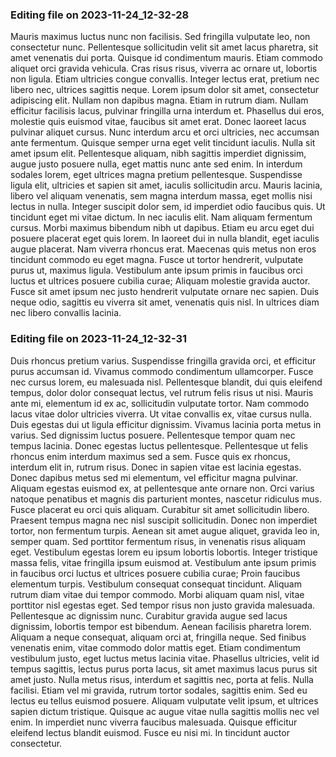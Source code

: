 

### Editing file on 2023-11-24_12-32-28

Mauris maximus luctus nunc non facilisis. Sed fringilla vulputate leo, non consectetur nunc. Pellentesque sollicitudin velit sit amet lacus pharetra, sit amet venenatis dui porta. Quisque id condimentum mauris. Etiam commodo aliquet orci gravida vehicula. Cras risus risus, viverra ac ornare ut, lobortis non ligula. Etiam ultricies congue convallis. Integer lectus erat, pretium nec libero nec, ultrices sagittis neque. Lorem ipsum dolor sit amet, consectetur adipiscing elit. Nullam non dapibus magna. Etiam in rutrum diam. Nullam efficitur facilisis lacus, pulvinar fringilla urna interdum et. Phasellus dui eros, molestie quis euismod vitae, faucibus sit amet erat. Donec laoreet lacus pulvinar aliquet cursus. Nunc interdum arcu et orci ultricies, nec accumsan ante fermentum.
Quisque semper urna eget velit tincidunt iaculis. Nulla sit amet ipsum elit. Pellentesque aliquam, nibh sagittis imperdiet dignissim, augue justo posuere nulla, eget mattis nunc ante sed enim. In interdum sodales lorem, eget ultrices magna pretium pellentesque. Suspendisse ligula elit, ultricies et sapien sit amet, iaculis sollicitudin arcu. Mauris lacinia, libero vel aliquam venenatis, sem magna interdum massa, eget mollis nisi lectus in nulla. Integer suscipit dolor sem, id imperdiet odio faucibus quis. Ut tincidunt eget mi vitae dictum. In nec iaculis elit. Nam aliquam fermentum cursus. Morbi maximus bibendum nibh ut dapibus. Etiam eu arcu eget dui posuere placerat eget quis lorem. In laoreet dui in nulla blandit, eget iaculis augue placerat.
Nam viverra rhoncus erat. Maecenas quis metus non eros tincidunt commodo eu eget magna. Fusce ut tortor hendrerit, vulputate purus ut, maximus ligula. Vestibulum ante ipsum primis in faucibus orci luctus et ultrices posuere cubilia curae; Aliquam molestie gravida auctor. Fusce sit amet ipsum nec justo hendrerit vulputate ornare nec sapien. Duis neque odio, sagittis eu viverra sit amet, venenatis quis nisl. In ultrices diam nec libero convallis lacinia.




### Editing file on 2023-11-24_12-32-31

Duis rhoncus pretium varius. Suspendisse fringilla gravida orci, et efficitur purus accumsan id. Vivamus commodo condimentum ullamcorper. Fusce nec cursus lorem, eu malesuada nisl. Pellentesque blandit, dui quis eleifend tempus, dolor dolor consequat lectus, vel rutrum felis risus ut nisi. Mauris ante mi, elementum id ex ac, sollicitudin vulputate tortor. Nam commodo lacus vitae dolor ultricies viverra. Ut vitae convallis ex, vitae cursus nulla. Duis egestas dui ut ligula efficitur dignissim. Vivamus lacinia porta metus in varius. Sed dignissim luctus posuere. Pellentesque tempor quam nec tempus lacinia. Donec egestas luctus pellentesque. Pellentesque ut felis rhoncus enim interdum maximus sed a sem. Fusce quis ex rhoncus, interdum elit in, rutrum risus. Donec in sapien vitae est lacinia egestas.
Donec dapibus metus sed mi elementum, vel efficitur magna pulvinar. Aliquam egestas euismod ex, at pellentesque ante ornare non. Orci varius natoque penatibus et magnis dis parturient montes, nascetur ridiculus mus. Fusce placerat eu orci quis aliquam. Curabitur sit amet sollicitudin libero. Praesent tempus magna nec nisl suscipit sollicitudin. Donec non imperdiet tortor, non fermentum turpis. Aenean sit amet augue aliquet, gravida leo in, semper quam. Sed porttitor fermentum risus, in venenatis risus aliquam eget. Vestibulum egestas lorem eu ipsum lobortis lobortis. Integer tristique massa felis, vitae fringilla ipsum euismod at. Vestibulum ante ipsum primis in faucibus orci luctus et ultrices posuere cubilia curae;
Proin faucibus elementum turpis. Vestibulum consequat consequat tincidunt. Aliquam rutrum diam vitae dui tempor commodo. Morbi aliquam quam nisl, vitae porttitor nisl egestas eget. Sed tempor risus non justo gravida malesuada. Pellentesque ac dignissim nunc. Curabitur gravida augue sed lacus dignissim, lobortis tempor est bibendum. Aenean facilisis pharetra lorem. Aliquam a neque consequat, aliquam orci at, fringilla neque. Sed finibus venenatis enim, vitae commodo dolor mattis eget. Etiam condimentum vestibulum justo, eget luctus metus lacinia vitae. Phasellus ultricies, velit id tempus sagittis, lectus purus porta lacus, sit amet maximus lacus purus sit amet justo. Nulla metus risus, interdum et sagittis nec, porta at felis. Nulla facilisi. Etiam vel mi gravida, rutrum tortor sodales, sagittis enim.
Sed eu lectus eu tellus euismod posuere. Aliquam vulputate velit ipsum, et ultrices sapien dictum tristique. Quisque ac augue vitae nulla sagittis mollis nec vel enim. In imperdiet nunc viverra faucibus malesuada. Quisque efficitur eleifend lectus blandit euismod. Fusce eu nisi mi. In tincidunt auctor consectetur.


